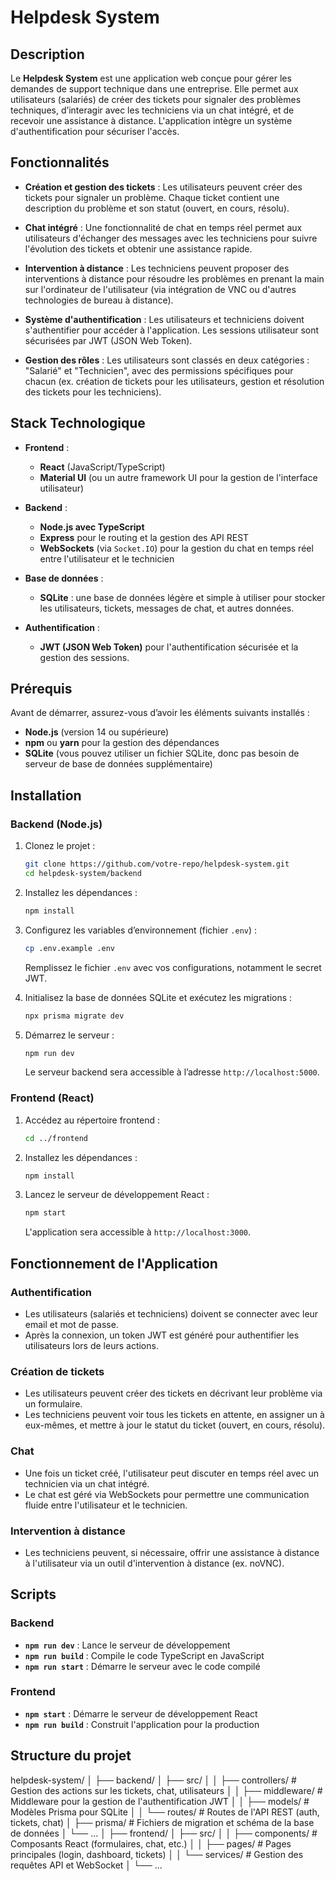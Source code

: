 # Helpdesk System

## Description

Le **Helpdesk System** est une application web conçue pour gérer les demandes de support technique dans une entreprise. Elle permet aux utilisateurs (salariés) de créer des tickets pour signaler des problèmes techniques, d’interagir avec les techniciens via un chat intégré, et de recevoir une assistance à distance. L'application intègre un système d'authentification pour sécuriser l'accès.

## Fonctionnalités

- **Création et gestion des tickets** : Les utilisateurs peuvent créer des tickets pour signaler un problème. Chaque ticket contient une description du problème et son statut (ouvert, en cours, résolu).
- **Chat intégré** : Une fonctionnalité de chat en temps réel permet aux utilisateurs d'échanger des messages avec les techniciens pour suivre l'évolution des tickets et obtenir une assistance rapide.
- **Intervention à distance** : Les techniciens peuvent proposer des interventions à distance pour résoudre les problèmes en prenant la main sur l'ordinateur de l'utilisateur (via intégration de VNC ou d'autres technologies de bureau à distance).
- **Système d'authentification** : Les utilisateurs et techniciens doivent s'authentifier pour accéder à l'application. Les sessions utilisateur sont sécurisées par JWT (JSON Web Token).

- **Gestion des rôles** : Les utilisateurs sont classés en deux catégories : "Salarié" et "Technicien", avec des permissions spécifiques pour chacun (ex. création de tickets pour les utilisateurs, gestion et résolution des tickets pour les techniciens).

## Stack Technologique

- **Frontend** :
  - **React** (JavaScript/TypeScript)
  - **Material UI** (ou un autre framework UI pour la gestion de l'interface utilisateur)
- **Backend** :
  - **Node.js avec TypeScript**
  - **Express** pour le routing et la gestion des API REST
  - **WebSockets** (via `Socket.IO`) pour la gestion du chat en temps réel entre l'utilisateur et le technicien
- **Base de données** :

  - **SQLite** : une base de données légère et simple à utiliser pour stocker les utilisateurs, tickets, messages de chat, et autres données.

- **Authentification** :
  - **JWT (JSON Web Token)** pour l'authentification sécurisée et la gestion des sessions.

## Prérequis

Avant de démarrer, assurez-vous d’avoir les éléments suivants installés :

- **Node.js** (version 14 ou supérieure)
- **npm** ou **yarn** pour la gestion des dépendances
- **SQLite** (vous pouvez utiliser un fichier SQLite, donc pas besoin de serveur de base de données supplémentaire)

## Installation

### Backend (Node.js)

1. Clonez le projet :

   ```bash
   git clone https://github.com/votre-repo/helpdesk-system.git
   cd helpdesk-system/backend
   ```

2. Installez les dépendances :

   ```bash
   npm install
   ```

3. Configurez les variables d’environnement (fichier `.env`) :

   ```bash
   cp .env.example .env
   ```

   Remplissez le fichier `.env` avec vos configurations, notamment le secret JWT.

4. Initialisez la base de données SQLite et exécutez les migrations :

   ```bash
   npx prisma migrate dev
   ```

5. Démarrez le serveur :

   ```bash
   npm run dev
   ```

   Le serveur backend sera accessible à l’adresse `http://localhost:5000`.

### Frontend (React)

1. Accédez au répertoire frontend :

   ```bash
   cd ../frontend
   ```

2. Installez les dépendances :

   ```bash
   npm install
   ```

3. Lancez le serveur de développement React :

   ```bash
   npm start
   ```

   L'application sera accessible à `http://localhost:3000`.

## Fonctionnement de l'Application

### Authentification

- Les utilisateurs (salariés et techniciens) doivent se connecter avec leur email et mot de passe.
- Après la connexion, un token JWT est généré pour authentifier les utilisateurs lors de leurs actions.

### Création de tickets

- Les utilisateurs peuvent créer des tickets en décrivant leur problème via un formulaire.
- Les techniciens peuvent voir tous les tickets en attente, en assigner un à eux-mêmes, et mettre à jour le statut du ticket (ouvert, en cours, résolu).

### Chat

- Une fois un ticket créé, l'utilisateur peut discuter en temps réel avec un technicien via un chat intégré.
- Le chat est géré via WebSockets pour permettre une communication fluide entre l'utilisateur et le technicien.

### Intervention à distance

- Les techniciens peuvent, si nécessaire, offrir une assistance à distance à l'utilisateur via un outil d'intervention à distance (ex. noVNC).

## Scripts

### Backend

- **`npm run dev`** : Lance le serveur de développement
- **`npm run build`** : Compile le code TypeScript en JavaScript
- **`npm run start`** : Démarre le serveur avec le code compilé

### Frontend

- **`npm start`** : Démarre le serveur de développement React
- **`npm run build`** : Construit l'application pour la production

## Structure du projet

helpdesk-system/
│
├── backend/
│ ├── src/
│ │ ├── controllers/ # Gestion des actions sur les tickets, chat, utilisateurs
│ │ ├── middleware/ # Middleware pour la gestion de l'authentification JWT
│ │ ├── models/ # Modèles Prisma pour SQLite
│ │ └── routes/ # Routes de l'API REST (auth, tickets, chat)
│ ├── prisma/ # Fichiers de migration et schéma de la base de données
│ └── ...
│
├── frontend/
│ ├── src/
│ │ ├── components/ # Composants React (formulaires, chat, etc.)
│ │ ├── pages/ # Pages principales (login, dashboard, tickets)
│ │ └── services/ # Gestion des requêtes API et WebSocket
│ └── ...
